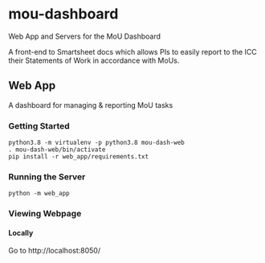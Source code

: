 # mou-dashboard
Web App and Servers for the MoU Dashboard

A front-end to Smartsheet docs which allows PIs to easily report to the ICC their
Statements of Work in accordance with MoUs.

## Web App
A dashboard for managing & reporting MoU tasks

### Getting Started
    python3.8 -m virtualenv -p python3.8 mou-dash-web
    . mou-dash-web/bin/activate
    pip install -r web_app/requirements.txt

### Running the Server
    python -m web_app

### Viewing Webpage
#### Locally
Go to http://localhost:8050/
